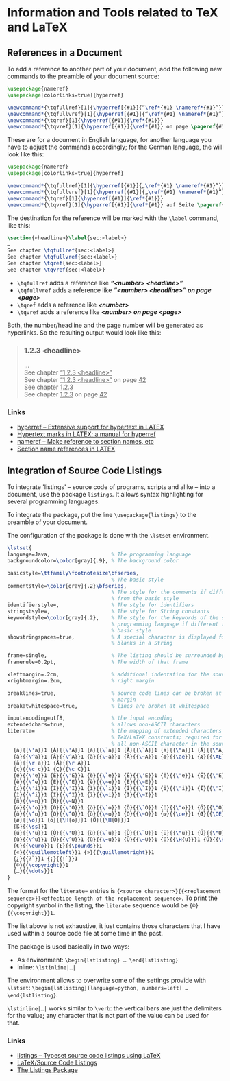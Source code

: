 # Information and Tools related to TeX and LaTeX

## References in a Document
To add a reference to another part of your document, add the following new commands to the preamble of your document source:

```tex
\usepackage{nameref}
\usepackage[colorlinks=true]{hyperref}

\newcommand*{\tqfullref}[1]{\hyperref[{#1}]{“\ref*{#1} \nameref*{#1}”}}
\newcommand*{\tqfullvref}[1]{\hyperref[{#1}]{“\ref*{#1} \nameref*{#1}”} on page \pageref{#1}}
\newcommand*{\tqref}[1]{\hyperref[{#1}]{\ref*{#1}}}
\newcommand*{\tqvref}[1]{\hyperref[{#1}]{\ref*{#1}} on page \pageref{#1}}
```

These are for a document in English language, for another language you have to adjust the commands accordingly; for the German language, the will look like this:
```tex
\usepackage{nameref}
\usepackage[colorlinks=true]{hyperref}

\newcommand*{\tqfullref}[1]{\hyperref[{#1}]{„\ref*{#1} \nameref*{#1}”}}
\newcommand*{\tqfullvref}[1]{\hyperref[{#1}]{„\ref*{#1} \nameref*{#1}”} auf Seite \pageref{#1}}
\newcommand*{\tqref}[1]{\hyperref[{#1}]{\ref*{#1}}}
\newcommand*{\tqvref}[1]{\hyperref[{#1}]{\ref*{#1}} auf Seite \pageref{#1}}
```

The destination for the reference will be marked with the `\label` command, like this:

```tex
\section{<headline>}\label{sec:<label>}
…
See chapter \tqfullref{sec:<label>}
See chapter \tqfullvref{sec:<label>}
See chapter \tqref{sec:<label>}
See chapter \tqvref{sec:<label>}
```

- `\tqfullref` adds a reference like ***“\<number> \<headline>”***
- `\tqfullvref` adds a reference like ***“\<number> \<headline>” on page \<page>***
- `\tqref` adds a reference like ***\<number>***
- `\tqvref` adds a reference like ***\<number> on page \<page>***

Both, the number/headline and the page number will be generated as hyperlinks. So the resulting output would look like this:

> ### 1.2.3 \<headline>
> …\
> See chapter <ins>“1.2.3 \<headline>”</ins>\
> See chapter <ins>“1.2.3 \<headline>”</ins> on page <ins>42</ins>\
> See chapter <ins>1.2.3</ins>\
> See chapter <ins>1.2.3</ins> on page <ins>42</ins>

### Links
- [hyperref – Extensive support for hypertext in LATEX](https://ctan.org/pkg/hyperref)
- [Hypertext marks in LATEX: a manual for hyperref](https://ftp.gwdg.de/pub/ctan/macros/latex/contrib/hyperref/doc/hyperref-doc.html)
- [nameref – Make reference to section names, etc](https://www.ctan.org/pkg/nameref)
- [Section name references in LATEX](https://mirror.dogado.de/tex-archive/macros/latex/contrib/hyperref/doc/nameref.pdf)

## Integration of Source Code Listings
To integrate 'listings' – source code of programs, scripts and alike – into a document, use the package `listings`. It allows syntax highlighting for several programming languages.

To integrate the package, put the line `\usepackage{listings}` to the preamble of your document.

The configuration of the package is done with the `\lstset` environment.

```tex
\lstset{
language=Java,                    % The programming language
backgroundcolor=\color[gray]{.9}, % The background color

basicstyle=\ttfamily\footnotesize\bfseries,
                                  % The basic style
commentstyle=\color[gray]{.2}\bfseries,
                                  % The style for the comments if different
                                  % from the basic style
identifierstyle=,                 % The style for identifiers
stringstsyle=,                    % The style for String constants
keywordstyle=\color[gray]{.2},    % The style for the keywords of the selected
                                  % programming language if different from the
                                  % basic style
showstringspaces=true,            % A special character is displayed for the
                                  % blanks in a String

frame=single,                     % The listing should be surrounded by a frame
framerule=0.2pt,                  % The width of that frame

xleftmargin=.2cm,                 % additional indentation for the source code
xrightmargin=.2cm,                % right margin

breaklines=true,                  % source code lines can be broken at the
                                  % margin
breakatwhitespace=true,           % lines are broken at whitespace

inputencoding=utf8,               % the input encoding
extendedchars=true,               % allows non-ASCII characters
literate=                         % the mapping of extended characters to
                                  % TeX/LaTeX constructs; required for nearly
                                  % all non-ASCII character in the source code
  {á}{{\'a}}1 {Á}{{\'A}}1 {à}{{\`a}}1 {À}{{\`A}}1 {ä}{{\"a}}1 {Ä}{{\"A}}1 
  {â}{{\^a}}1 {Â}{{\^A}}1 {ã}{{\~a}}1 {Ã}{{\~A}}1 {æ}{{\ae}}1 {Æ}{{\AE}}1
  {å}{{\r a}}1 {Å}{{\r A}}1
  {ç}{{\c c}}1 {Ç}{{\c C}}1
  {é}{{\'e}}1 {É}{{\'E}}1 {è}{{\`e}}1 {È}{{\'E}}1 {ë}{{\"e}}1 {Ë}{{\"E}}1 
  {ê}{{\^e}}1 {Ê}{{\^E}}1 {ẽ}{{\~e}}1 {Ẽ}{{\~E}}1
  {í}{{\'i}}1 {Í}{{\'I}}1 {ì}{{\`i}}1 {Ì}{{\`I}}1 {ï}{{\"i}}1 {Ï}{{\"I}}1
  {î}{{\^i}}1 {Î}{{\^I}}1 {ĩ}{{\~i}}1 {Ĩ}{{\~I}}1
  {ñ}{{\~n}}1 {Ñ}{{\~N}}1 
  {ó}{{\'o}}1 {Ó}{{\'O}}1 {ò}{{\`o}}1 {Ò}{{\`O}}1 {ö}{{\"o}}1 {Ö}{{\"O}}1 
  {ô}{{\^o}}1 {Ô}{{\^O}}1 {õ}{{\~o}}1 {Õ}{{\~O}}1 {œ}{{\oe}}1 {Œ}{{\OE}}1    
  {ø}{{\o}}1 {ő}{{\H{o}}}1 {Ő}{{\H{O}}}1
  {ß}{{\ss}}1
  {ú}{{\'u}}1 {Ú}{{\'U}}1 {ù}{{\`u}}1 {Ù}{{\`U}}1 {ü}{{\"u}}1 {Ü}{{\"U}}1
  {û}{{\^u}}1 {Û}{{\^U}}1 {ũ}{{\~u}}1 {Ũ}{{\~U}}1 {ű}{{\H{u}}}1 {Ű}{{\H{U}}}1 
  {€}{{\euro}}1 {£}{{\pounds}}1 
  {«}{{\guillemotleft}}1 {»}{{\guillemotright}}1 
  {¿}{{?`}}1 {¡}{{!`}}1
  {©}{{\copyright}}1
  {…}{{\dots}}1
}
```
The format for the `literate=` entries is `{<source character>}{{<replacement sequence>}}<effectice length of the replacement sequence>`. To print the copyright symbol in the listing, the `literate` sequence would be `{©}{{\copyright}}1`.

The list above is not exhaustive, it just contains those characters that I have used within a source code file at some time in the past.

The package is used basically in two ways:

- As environment: `\begin{lstlisting} … \end{lstlisting}`
- Inline: `\lstinline|…|`

The environment allows to overwrite some of the settings provide with `\lstset`: `\begin{lstlisting}[language=python, numbers=left] … \end{lstlisting}`.

`\lstinline|…|` works similar to `\verb`: the vertical bars are just the delimiters for the value; any character that is not part of the value can be used for that.

### Links
- [listings – Typeset source code listings using LaTeX](https://ctan.org/pkg/listings)
- [LaTeX/Source Code Listings](https://en.wikibooks.org/wiki/LaTeX/Source_Code_Listings)
- [The Listings Package](https://texdoc.org/serve/listings.pdf/0)
